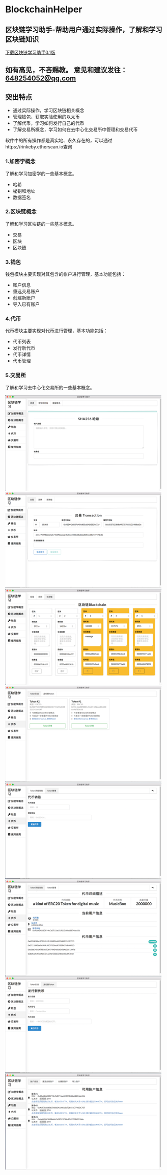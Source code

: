 # BlockchainHelper
## 区块链学习助手-帮助用户通过实际操作，了解和学习区块链知识

[下载区块链学习助手0.1版](https://github.com/bitflying/BlockchainHelper/releases/download/v0.1/BlockchainHelper.app.zip)

## 如有高见，不吝赐教。 意见和建议发往：648254052@qq.com

## 突出特点
* 通过实际操作，学习区块链相关概念
* 管理钱包，获取实验使用的以太币
* 了解代币，学习如何发行自己的代币
* 了解交易所概念，学习如何在去中心化交易所中管理和交易代币

软件中的所有操作都是真实地、永久存在的，可以通过https://rinkeby.etherscan.io查询

### 1.加密学概念
了解和学习加密学的一些基本概念。
  * 哈希
  * 秘钥和地址
  * 数据签名

### 2.区块链概念
了解和学习区块链的一些基本概念。
* 交易
* 区块
* 区块链

### 3.钱包
钱包模块主要实现对其包含的帐户进行管理，基本功能包括：
* 账户信息
* 重选交易账户
* 创建新账户
* 导入已有账户

### 4.代币
代币模块主要实现对代币进行管理，基本功能包括：
* 代币列表
* 发行新代币
* 代币详情
* 代币管理

### 5.交易所
了解和学习去中心化交易所的一些基本概念。

<img src="helper-crypto-1.png" alt="drawing" width="490" height="300"/>
<img src="helper-blockchain-1.png" alt="drawing" width="490" height="300"/>
<img src="helper-blockchain-3.png" alt="drawing" width="490" height="300"/>
<img src="helper-token-1-1.png" alt="drawing" width="490" height="300"/>
<img src="helper-token-1-2.png" alt="drawing" width="490" height="300"/>
<img src="helper-token-2-1.png" alt="drawing" width="490" height="300"/>
<img src="helper-token-2-2.png" alt="drawing" width="490" height="300"/>
<img src="helper-wallet-1.png" alt="drawing" width="490" height="300"/>
